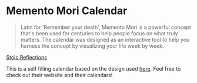 # Memento Mori Calendar

> Latin for 'Remember your death', Memento Mori is a powerful concept that's been used for centuries to help people focus on what truly matters.
> The calendar was designed as an interactive tool to help you harness the concept by visualizing your life week by week.

[Stoic Reflections](https://stoicreflections.com)

This is a self filling calendar based on the design used [here](https://stoicreflections.com/collections/memento-mori-life-calendar-chart-poster-frame). Feel free to check out their website and their calendars!
